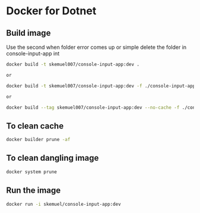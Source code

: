 # Docker for Dotnet

## Build image


Use the second when folder error comes up or simple delete the folder in console-input-app int 
```bash
docker build -t skemuel007/console-input-app:dev .

or 

docker build -t skemuel007/console-input-app:dev -f ./console-input-app/Dockerfile  .

or 

docker build --tag skemuel007/console-input-app:dev --no-cache -f ./console-input-app/Dockerfile .
```

## To clean cache

```bash
docker builder prune -af
```

## To clean dangling image

```bash
docker system prune
```

## Run the image

```bash
docker run -i skemuel/console-input-app:dev
```
